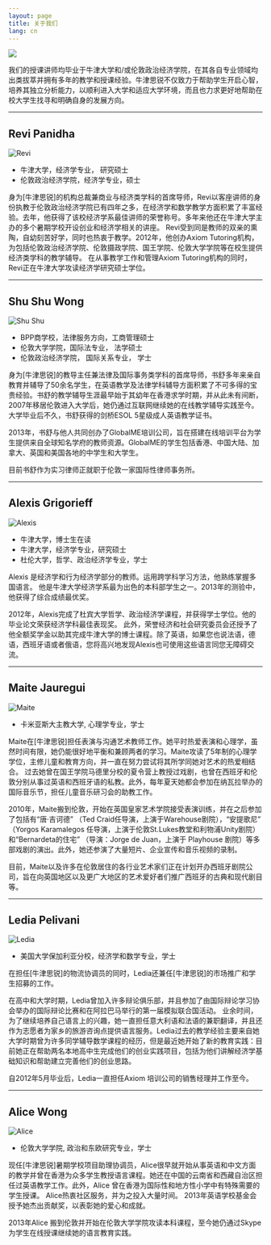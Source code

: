 ```yaml
---
layout: page
title: 关于我们
lang: cn
---
```

![](https://dl.dropboxusercontent.com/u/516841/GlobalME/sp4.jpg)

我们的授课讲师均毕业于牛津大学和/或伦敦政治经济学院，在其各自专业领域均出类拔萃并拥有多年的教学和授课经验。牛津思锐不仅致力于帮助学生开启心智，培养其独立分析能力，以顺利进入大学和适应大学环境，而且也力求更好地帮助在校大学生找寻和明确自身的发展方向。

---
## Revi Panidha

![Revi](https://dl.dropboxusercontent.com/u/516841/GlobalME/revi.jpg)

- 牛津大学，经济学专业， 研究硕士
- 伦敦政治经济学院，经济学专业，硕士

身为[牛津思锐]的机构总裁兼商业与经济类学科的首席导师，Revi以客座讲师的身份执教于伦敦政治经济学院已有四年之多，在经济学和数学教学方面积累了丰富经验。去年，他获得了该校经济学系最佳讲师的荣誉称号。多年来他还在牛津大学主办的多个暑期学校开设创业和经济学相关的讲座。
Revi受到同是教师的双亲的熏陶，自幼刻苦好学，同时也热衷于教学。2012年，他创办Axiom Tutoring机构，为包括伦敦政治经济学院、伦敦摄政学院、国王学院、伦敦大学学院等在校生提供经济类学科的教学辅导。
在从事教学工作和管理Axiom Tutoring机构的同时，Revi正在牛津大学攻读经济学研究硕士学位。

---
## Shu Shu Wong

![Shu Shu](https://dl.dropboxusercontent.com/u/516841/GlobalME/shu.jpg)

- BPP商学校，法律服务方向，工商管理硕士
- 伦敦大学学院，国际法专业， 法学硕士
- 伦敦政治经济学院， 国际关系专业， 学士

身为[牛津思锐]的教导主任兼法律及国际事务类学科的首席导师，书舒多年来亲自教育并辅导了50余名学生，在英语教学及法律学科辅导方面积累了不可多得的宝贵经验。书舒的教学辅导生涯最早始于其幼年在香港求学时期，并从此未有间断，2007年移居伦敦进入大学后，她仍通过互联网继续她的在线教学辅导实践至今。大学毕业后不久，书舒获得的剑桥ESOL 5星级成人英语教学证书。

2013年，书舒与他人共同创办了GlobalME培训公司，旨在搭建在线培训平台为学生提供来自全球知名学府的教师资源。GlobalME的学生包括香港、中国大陆、加拿大、英国和美国各地的中学生和大学生。

目前书舒作为实习律师正就职于伦敦一家国际性律师事务所。  

---
## Alexis Grigorieff

![Alexis](https://dl.dropboxusercontent.com/u/516841/GlobalME/alexis.jpg)

- 牛津大学，博士生在读
- 牛津大学，经济学专业，研究硕士
- 杜伦大学，哲学、政治经济学专业，学士

Alexis 是经济学和行为经济学部分的教师。运用跨学科学习方法，他熟练掌握多国语言。 他是牛津大学经济学系最为出色的本科部学生之一。2013年的测验中，他获得了综合成绩最优奖。

2012年，Alexis完成了杜宾大学哲学、政治经济学课程，并获得学士学位。他的毕业论文荣获经济学科最佳表现奖。 此外，荣誉经济和社会研究委员会还授予了他全额奖学金以助其完成牛津大学的博士课程。除了英语，如果您也说法语，德语，西班牙语或者俄语，您将高兴地发现Alexis也可使用这些语言同您无障碍交流。 
 
 ---
## Maite Jauregui

![Maite](https://dl.dropboxusercontent.com/u/516841/GlobalME/maite.jpg)

- 卡米亚斯大主教大学, 心理学专业，学士

Maite在[牛津思锐]担任表演与沟通艺术教师工作。她平时热爱表演和心理学，虽然时间有限，她仍能很好地平衡和兼顾两者的学习。Maite攻读了5年制的心理学学位，主修儿童和教育方向，并一直在努力尝试将其所学同她对艺术的热爱相结合。 过去她曾在国王学院马德里分校的夏令营上教授过戏剧，也曾在西班牙和伦敦分别从事过英语和西班牙语的私教。此外，每年夏天她都会参加在纳瓦拉举办的国际音乐节，担任儿童音乐研习会的助教工作。

2010年，Maite搬到伦敦，开始在英国皇家艺术学院接受表演训练，并在之后参加了包括有“唐·吉诃德” （Ted Craid任导演，上演于Warehouse剧院），“安提歌尼” （Yorgos Karamalegos 任导演，上演于伦敦St.Lukes教堂和利物浦Unity剧院）和“Bernardeta的住宅” （导演：Jorge de Juan，上演于 Playhouse 剧院）等多部戏剧的演出。此外，她还参演了大量短片、企业宣传和音乐视频的录制。

目前，Maite以及许多在伦敦居住的各行业艺术家们正在计划开办西班牙剧院公司，旨在向英国地区以及更广大地区的艺术爱好者们推广西班牙的古典和现代剧目等。 

---
## Ledia Pelivani 

![Ledia](https://dl.dropboxusercontent.com/u/516841/GlobalME/ledia.jpg)

- 美国大学保加利亚分校，经济学和数学专业，学士

在担任[牛津思锐]的物流协调员的同时，Ledia还兼任[牛津思锐]的市场推广和学生招募的工作。

在高中和大学时期，Ledia曾加入许多辩论俱乐部，并且参加了由国际辩论学习协会举办的国际辩论比赛和在阿拉巴马举行的第一届模拟联合国活动。 业余时间，为了继续培养自己语言上的兴趣，她一直担任意大利语和法语的兼职翻译，并且还作为志愿者为家乡的旅游咨询点提供语言服务。Ledia过去的教学经验主要来自她大学时期曾为许多同学辅导数学课程的经历，但是最近她开始了新的教育实践：目前她正在帮助两名本地高中生完成他们的创业实践项目，包括为他们讲解经济学基础知识和帮助建立完善他们的创业思路。

自2012年5月毕业后，Ledia一直担任Axiom 培训公司的销售经理并工作至今。

---
## Alice Wong

![Alice](https://dl.dropboxusercontent.com/u/516841/GlobalME/alice2.jpg)

- 伦敦大学学院, 政治和东欧研究专业，学士

现任[牛津思锐]暑期学校项目助理协调员，Alice很早就开始从事英语和中文方面的教学并曾在香港为众多学生教授语言课程。她还在中国的云南省和西藏自治区担任过英语教学工作。此外，Alice 曾在香港为国际性和地方性小学中有特殊需要的学生授课。 Alice热衷社区服务，并为之投入大量时间。 2013年英语学校基金会授予她杰出贡献奖，以表彰她的爱心和成就。

2013年Alice 搬到伦敦并开始在伦敦大学学院攻读本科课程，至今她仍通过Skype为学生在线授课继续她的语言教育实践。

